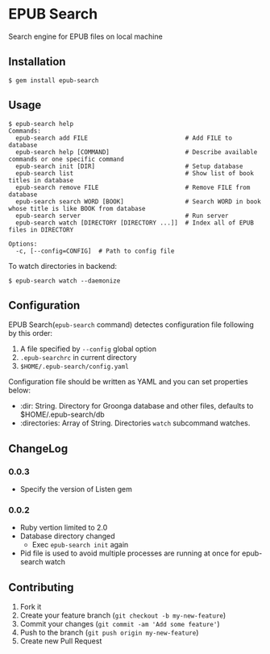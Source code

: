 EPUB Search
===========

Search engine for EPUB files on local machine

Installation
------------

    $ gem install epub-search

Usage
-----

    $ epub-search help
    Commands:
      epub-search add FILE                           # Add FILE to database
      epub-search help [COMMAND]                     # Describe available commands or one specific command
      epub-search init [DIR]                         # Setup database
      epub-search list                               # Show list of book titles in database
      epub-search remove FILE                        # Remove FILE from database
      epub-search search WORD [BOOK]                 # Search WORD in book whose title is like BOOK from database
      epub-search server                             # Run server
      epub-search watch [DIRECTORY [DIRECTORY ...]]  # Index all of EPUB files in DIRECTORY
    
    Options:
      -c, [--config=CONFIG]  # Path to config file

To watch directories in backend:

    $ epub-search watch --daemonize

Configuration
-------------

EPUB Search(`epub-search` command) detectes configuration file following by this order:

1. A file specified by `--config` global option
2. `.epub-searchrc` in current directory
3. `$HOME/.epub-search/config.yaml`

Configuration file should be written as YAML and you can set properties below:

* :dir: String. Directory for Groonga database and other files, defaults to $HOME/.epub-search/db
* :directories: Array of String. Directories `watch` subcommand watches.

ChangeLog
---------

### 0.0.3
* Specify the version of Listen gem

### 0.0.2
* Ruby vertion limited to 2.0
* Database directory changed
  * Exec `epub-search init` again
* Pid file is used to avoid multiple processes are running at once for epub-search watch

Contributing
------------

1. Fork it
2. Create your feature branch (`git checkout -b my-new-feature`)
3. Commit your changes (`git commit -am 'Add some feature'`)
4. Push to the branch (`git push origin my-new-feature`)
5. Create new Pull Request
